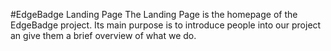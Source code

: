 #EdgeBadge Landing Page
The Landing Page is the homepage of the EdgeBadge project. Its main purpose is to introduce people into our project an give them a brief overview of what we do.
